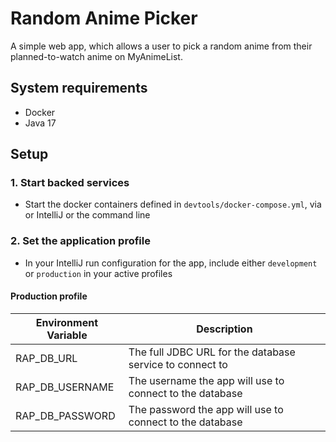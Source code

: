 # Random Anime Picker

A simple web app, which allows a user to pick a random anime from their planned-to-watch anime on MyAnimeList.

## System requirements
- Docker
- Java 17

## Setup

### 1. Start backed services
- Start the docker containers defined in `devtools/docker-compose.yml`, via or IntelliJ or the command line

### 2. Set the application profile

- In your IntelliJ run configuration for the app, include either `development` or `production` in your active profiles

#### Production profile

| Environment Variable | Description                                              |
|----------------------|----------------------------------------------------------|
| RAP_DB_URL           | The full JDBC URL for the database service to connect to |
| RAP_DB_USERNAME      | The username the app will use to connect to the database |
| RAP_DB_PASSWORD      | The password the app will use to connect to the database |


